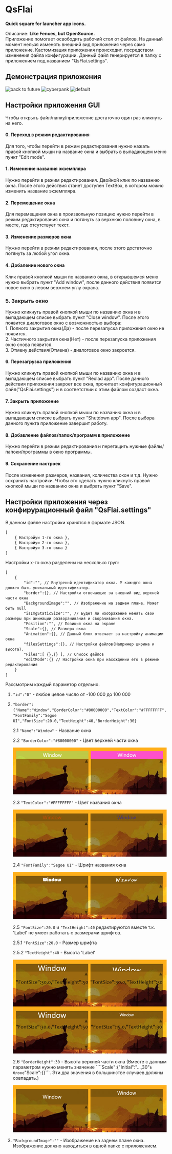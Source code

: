 QsFlai
====
**Quick square for launcher app icons.**

Описание:
**Like Fences, but OpenSource.**<br>
Приложение помогает освободить рабочий стол от файлов. На данный момент нельзя изменять внешний вид приложения через само приложение. Кастомизация приложения происходит, посредством изменения файла конфигурации. Данный файл генерируется в папку с приложением под названием "QsFlai.settings".



Демонстрация приложения
----

![back to future](source/demo/back_to_future.gif)
![cyberpank](source/demo/cyberpank.gif)
![default](source/demo/default.gif)



Настройки приложения GUI
----

Чтобы открыть файл/папку/приложение достаточно один раз кликнуть на него.

#### 0. Переход в режим редактирования

Для того, чтобы перейти в режим редактирования нужно нажать правой кнопкой мыши на название окна и выбрать в выпадающем меню пункт "Edit mode".

#### 1. Изменение названия экземпляра

Нужно перейти в режим редактирования. Двойной клик по названию окна. После этого действия станет доступен TextBox, в котором можно изменить название экземпляра.

#### 2. Перемещение окна

Для перемещения окна в произвольную позицию нужно перейти в режим редактирования окна и потянуть за верхнюю половину окна, в месте, где отсутствует текст.

#### 3. Изменение размеров окна

Нужно перейти в режим редактирования, после этого достаточно потянуть за любой угол окна.

#### 4. Добаление нового окна

Клик правой кнопкой мыши по названию окна, в открывшемся меню нужно выбрать пункт "Add window", после данного действия появится новое окно в левом вержнем углу экрана.

### 5. Закрыть окно

Нужно кликнуть правой кнопкой мыши по названию окна и в выпадающем списке выбрать пункт "Close window". После этого появится диалоговое окно с возможностью выбора:<br> 
    1. Полного закрытия окна(Да) - после перезапуска приложения окно не появится.<br>
    2. Частичного закрытия окна(Нет) - после перезапуска приложения окно снова появится.<br>
    3. Отмену действия(Отмена) - диалоговое окно закроется.<br>

#### 6. Перезагрузка приложения

Нужно кликнуть правой кнопкой мыши по названию окна и в выпадающем списке выбрать пункт "Reolad app". После данного действия приложения закроет все окна, прочитает конфигурационный файл("QsFlai.settings") и в соответствии с этим файлом создаст окна.

#### 7. Закрыть приложение

Нужно кликнуть правой кнопкой мыши по названию окна и в выпадающем списке выбрать пункт "Shutdown app". После выбора данного пункта приложение завершит работу.

#### 8. Добавление файлов/папок/программ в приложение

Нужно перейти в режим редактирования и перетащить нужные файлы/папоки/программы в окно программы.

#### 9. Сохранение настроек 

После изменения размеров, названия, количества окон и т.д. Нужно сохранить настройки. Чтобы это сделать нужно кликнуть правой кнопкой мыши по названию окна и выбрать пункт "Save".



Настройки приложения через конфирурационный файл "QsFlai.settings"
----

В данном файле настройки хранятся в формате JSON.

    [
        { Настройуи 1-го окна },
        { Настройуи 2-го окна },
        { Настройуи 3-го окна }
    ]

Настройки x-го окна разделены на несколько груп:

    [
        {
            "id":"", // Внутреннй идентификатор окна. У кажндго окна должен быть уникальный идентификатор.
            "border":{}, // Настройки отвечающие за внешний вид верхней части окна
            "BackgroundImage":"", // Изображение на заднем плане. Может быть null
            "isImgStaticSize":"", // Будет ли изображение менять свои размеры при анимации разворачивания и сворачивания окна.
            "Position":"", // Позиция окна на экране
            "Scale":{}, // Размеры окна
            "Animation":{}, // Данный блок отвечает за настройку анимации окна
            "filesSettings":{}, // Настройки файлов(Например ширина и высота).
            "Files":[ {},{} ], // Список файлов
            "editMode":{} // Настройки окна при нахождении его в режиме редактирования
        }
    ]

Рассмотрим каждый параметор отдельно.

1. ```"id":"0"``` - любое целое число от -100 000 до 100 000
2. ```"border":{"Name":"Window","BorderColor":"#80000000","TextColor":"#FFFFFFFF","FontFamily":"Segoe UI","FontSize":20.0,"TextHeight":40,"BorderHeight":30}``` 

    2.1 ```"Name":"Window"``` - Название окна 

    2.2 ```"BorderColor":"#80000000"``` - Цвет верхней части окна 

    ![BorderColor](source/doc/BorderColor.jpg) 

    2.3 ```"TextColor":"#FFFFFFFF"``` - Цвет названия окна

    ![TextColor](source/doc/TextColor.jpg)

    2.4 ```"FontFamily":"Segoe UI"``` - Шрифт названия окна

    ![FontFamily](source/doc/FontFamily.jpg)

    2.5 ```"FontSize":20.0``` и ```"TextHeight":40``` редактируются вместе т.к. 'Label' не умеет работать с размерами шрифтов.

    2.5.1 ```"FontSize":20.0``` - Размер шрифта

    2.5.2 ```"TextHeight":40``` - Высота 'Label'

    ![FontSize&TextHeight](source/doc/FontSize&TextHeight.jpg)

    2.6 ```"BorderHeight":30``` - Высота верхней части окна (Вместе с данным параметром нужно менять значение ````Scale":{"Initial":"...,30"``` в блоке ```"Scale":{}```. Эти два значения в большинстве случаев должны совпадать.)

    ![BorderHeight](source/doc/BorderHeight.jpg)

3. ```"BackgroundImage":""``` - Изображение на заднем плане окна. Изображение должно находиться в одной папке с приложением.
